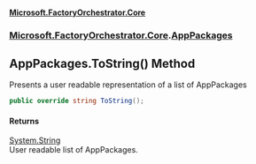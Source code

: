 #### [Microsoft.FactoryOrchestrator.Core](./Microsoft-FactoryOrchestrator-Core.md 'Microsoft.FactoryOrchestrator.Core')
### [Microsoft.FactoryOrchestrator.Core](./Microsoft-FactoryOrchestrator-Core.md 'Microsoft.FactoryOrchestrator.Core').[AppPackages](./Microsoft-FactoryOrchestrator-Core-AppPackages.md 'Microsoft.FactoryOrchestrator.Core.AppPackages')
## AppPackages.ToString() Method
Presents a user readable representation of a list of AppPackages  
```csharp
public override string ToString();
```
#### Returns
[System.String](https://docs.microsoft.com/en-us/dotnet/api/System.String 'System.String')  
User readable list of AppPackages.  
